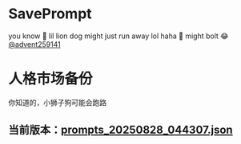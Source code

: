 # SavePrompt
you know 🫠 lil lion dog might just run away lol
haha 🐶 might bolt 😂 [@advent259141](https://github.com/advent259141)

# 人格市场备份
你知道的，小狮子狗可能会跑路

## 当前版本：[prompts_20250828_044307.json](https://github.com/Larch-C/SavePrompt/blob/main/prompts_20250828_044307.json)

